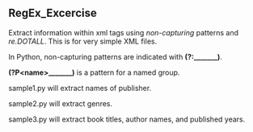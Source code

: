 ## RegEx_Excercise

Extract information within xml tags using *non-capturing* patterns and *re.DOTALL*.  This is for very simple XML files.

In Python, non-capturing patterns are indicated with **(?:_______)**.

**(?P\<name\>_______)** is a pattern for a named group.

sample1.py will extract names of publisher.

sample2.py will extract genres.

sample3.py will extract book titles, author names, and published years.
